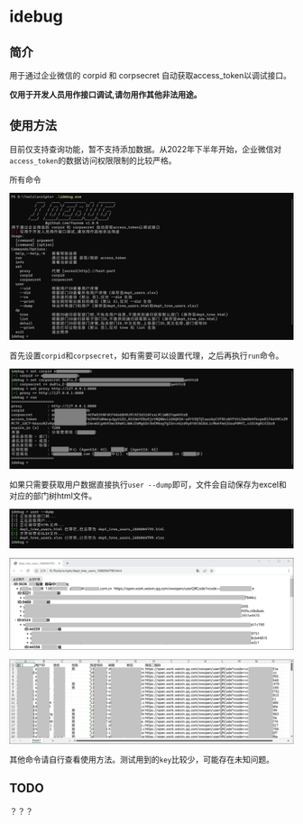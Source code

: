 # idebug

## 简介

用于通过企业微信的 corpid 和 corpsecret 自动获取access_token以调试接口。

**仅用于开发人员用作接口调试,请勿用作其他非法用途。**

## 使用方法

目前仅支持查询功能，暂不支持添加数据。从2022年下半年开始，企业微信对`access_token`的数据访问权限限制的比较严格。

所有命令

![image-20230606231323064](./images/image-20230606231323064.png)

首先设置`corpid`和`corpsecret`，如有需要可以设置代理，之后再执行`run`命令。

![image-20230606231931180](./images/image-20230606231931180.png)

如果只需要获取用户数据直接执行`user --dump`即可，文件会自动保存为excel和对应的部门树html文件。

![image-20230606232126727](./images/image-20230606232126727.png)

![image-20230606232756363](./images/image-20230606232756363.png)

![image-20230606232943841](./images/image-20230606232943841.png)

其他命令请自行查看使用方法。测试用到的`key`比较少，可能存在未知问题。

## TODO

？？？

